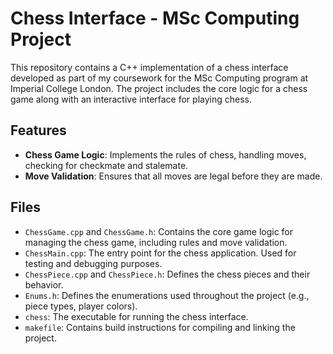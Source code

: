 # Chess Interface - MSc Computing Project

This repository contains a C++ implementation of a chess interface developed as part of my coursework for the MSc Computing program at Imperial College London. The project includes the core logic for a chess game along with an interactive interface for playing chess.

## Features

- **Chess Game Logic**: Implements the rules of chess, handling moves, checking for checkmate and stalemate.
- **Move Validation**: Ensures that all moves are legal before they are made.

## Files

- `ChessGame.cpp` and `ChessGame.h`: Contains the core game logic for managing the chess game, including rules and move validation.
- `ChessMain.cpp`: The entry point for the chess application. Used for testing and debugging purposes.
- `ChessPiece.cpp` and `ChessPiece.h`: Defines the chess pieces and their behavior.
- `Enums.h`: Defines the enumerations used throughout the project (e.g., piece types, player colors).
- `chess`: The executable for running the chess interface.
- `makefile`: Contains build instructions for compiling and linking the project.
